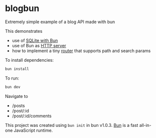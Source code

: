 # blogbun

Extremely simple example of a blog API made with bun

This demonstrates
- use of [SQLite with Bun](src/routes.ts)
- use of Bun as [HTTP server](src/index.ts)
- how to implement a tiny [router](src/router.ts) that supports path and search params

To install dependencies:

```bash
bun install
```

To run:

```bash
bun dev
```

Navigate to
- /posts
- /post/:id
- /post/:id/comments

This project was created using `bun init` in bun v1.0.3. [Bun](https://bun.sh) is a fast all-in-one JavaScript runtime.
